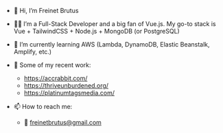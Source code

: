 - 👋 Hi, I’m Freinet Brutus
- 👨‍💻 I’m a Full-Stack Developer and a big fan of Vue.js. My go-to stack is Vue + TailwindCSS + Node.js + MongoDB (or PostgreSQL)
- 🌱 I’m currently learning AWS (Lambda, DynamoDB, Elastic Beanstalk, Amplify, etc.)
- 💼 Some of my recent work:
     - https://accrabbit.com/
     - https://thriveunburdened.org/
     - https://platinumtagsmedia.com/

- 📫 How to reach me:
    -  📨 freinetbrutus@gmail.com

<!---
freinet12/freinet12 is a ✨ special ✨ repository because its `README.md` (this file) appears on your GitHub profile.
You can click the Preview link to take a look at your changes.
--->
